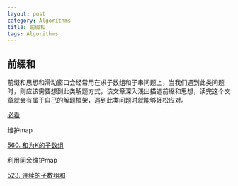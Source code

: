 ```yaml
---
layout: post
category: Algorithms
title: 前缀和
tags: Algorithms
---
```


## 前缀和

前缀和思想和滑动窗口会经常用在求子数组和子串问题上，当我们遇到此类问题时，则应该需要想到此类解题方式，该文章深入浅出描述前缀和思想，读完这个文章就会有属于自己的解题框架，遇到此类问题时就能够轻松应对。



[必看](https://leetcode-cn.com/problems/continuous-subarray-sum/solution/de-liao-wo-ba-qian-zhui-he-miao-de-gan-g-c8kp/)



维护map

[560. 和为K的子数组](https://leetcode-cn.com/problems/subarray-sum-equals-k/)



利用同余维护map

[523. 连续的子数组和](https://leetcode-cn.com/problems/continuous-subarray-sum/)

